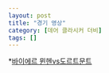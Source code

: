 ```yaml
---
layout: post
title: "경기 영상"
category: [데어 클라시커 더비]
tags: []
---
```



*[바이에르 뮌헨vs도르트문트](https://youtu.be/xP2P60h3Tpw)
